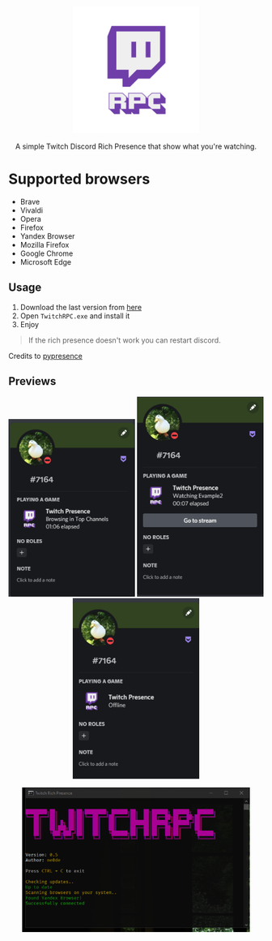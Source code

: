 <p align="center">
<img src="https://github.com/manucabral/TwitchRPC/blob/main/assets/logo.png?raw=true" width="250" title="example">
</p>

<p align="center">
   A simple Twitch Discord Rich Presence that show what you're watching.
</p>

# Supported browsers
- Brave
- Vivaldi
- Opera
- Firefox
- Yandex Browser
- Mozilla Firefox
- Google Chrome
- Microsoft Edge

## Usage
1. Download the last version from [here](https://github.com/manucabral/TwitchPresence/releases)
3. Open `TwitchRPC.exe` and install it
4. Enjoy


> If the rich presence doesn't work you can restart discord.

Credits to [pypresence](https://github.com/qwertyquerty/pypresence)

## Previews

<p align="center"> 
<img src="https://github.com/manucabral/TwitchRPC/blob/main/assets/browsing.png?raw=true" width="250" title="browsing">
<img src="https://github.com/manucabral/TwitchRPC/blob/main/assets/watching.png?raw=true" width="250" title="watching">
<img src="https://github.com/manucabral/TwitchRPC/blob/main/assets/offline.png?raw=true" width="250" title="offline">
</p>

<p align="center">
<img src="https://github.com/manucabral/TwitchRPC/blob/main/assets/program.png?raw=true" width="450" title="program">
</p>
